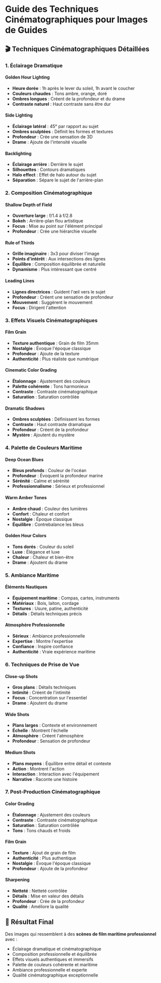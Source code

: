 # Guide des Techniques Cinématographiques pour Images de Guides

## 🎬 **Techniques Cinématographiques Détaillées**

### **1. Éclairage Dramatique**

#### **Golden Hour Lighting**
- **Heure dorée** : 1h après le lever du soleil, 1h avant le coucher
- **Couleurs chaudes** : Tons ambre, orange, doré
- **Ombres longues** : Créent de la profondeur et du drame
- **Contraste naturel** : Haut contraste sans être dur

#### **Side Lighting**
- **Éclairage latéral** : 45° par rapport au sujet
- **Ombres sculptées** : Définit les formes et textures
- **Profondeur** : Crée une sensation de 3D
- **Drame** : Ajoute de l'intensité visuelle

#### **Backlighting**
- **Éclairage arrière** : Derrière le sujet
- **Silhouettes** : Contours dramatiques
- **Halo effect** : Effet de halo autour du sujet
- **Séparation** : Sépare le sujet de l'arrière-plan

### **2. Composition Cinématographique**

#### **Shallow Depth of Field**
- **Ouverture large** : f/1.4 à f/2.8
- **Bokeh** : Arrière-plan flou artistique
- **Focus** : Mise au point sur l'élément principal
- **Profondeur** : Crée une hiérarchie visuelle

#### **Rule of Thirds**
- **Grille imaginaire** : 3x3 pour diviser l'image
- **Points d'intérêt** : Aux intersections des lignes
- **Équilibre** : Composition équilibrée et naturelle
- **Dynamisme** : Plus intéressant que centré

#### **Leading Lines**
- **Lignes directrices** : Guident l'œil vers le sujet
- **Profondeur** : Créent une sensation de profondeur
- **Mouvement** : Suggèrent le mouvement
- **Focus** : Dirigent l'attention

### **3. Effets Visuels Cinématographiques**

#### **Film Grain**
- **Texture authentique** : Grain de film 35mm
- **Nostalgie** : Évoque l'époque classique
- **Profondeur** : Ajoute de la texture
- **Authenticité** : Plus réaliste que numérique

#### **Cinematic Color Grading**
- **Étalonnage** : Ajustement des couleurs
- **Palette cohérente** : Tons harmonieux
- **Contraste** : Contraste cinématographique
- **Saturation** : Saturation contrôlée

#### **Dramatic Shadows**
- **Ombres sculptées** : Définissent les formes
- **Contraste** : Haut contraste dramatique
- **Profondeur** : Créent de la profondeur
- **Mystère** : Ajoutent du mystère

### **4. Palette de Couleurs Maritime**

#### **Deep Ocean Blues**
- **Bleus profonds** : Couleur de l'océan
- **Profondeur** : Évoquent la profondeur marine
- **Sérénité** : Calme et sérénité
- **Professionnalisme** : Sérieux et professionnel

#### **Warm Amber Tones**
- **Ambre chaud** : Couleur des lumières
- **Confort** : Chaleur et confort
- **Nostalgie** : Époque classique
- **Équilibre** : Contrebalance les bleus

#### **Golden Hour Colors**
- **Tons dorés** : Couleur du soleil
- **Luxe** : Élégance et luxe
- **Chaleur** : Chaleur et bien-être
- **Drame** : Ajoutent du drame

### **5. Ambiance Maritime**

#### **Éléments Nautiques**
- **Équipement maritime** : Compas, cartes, instruments
- **Matériaux** : Bois, laiton, cordage
- **Textures** : Usure, patine, authenticité
- **Détails** : Détails techniques précis

#### **Atmosphère Professionnelle**
- **Sérieux** : Ambiance professionnelle
- **Expertise** : Montre l'expertise
- **Confiance** : Inspire confiance
- **Authenticité** : Vraie expérience maritime

### **6. Techniques de Prise de Vue**

#### **Close-up Shots**
- **Gros plans** : Détails techniques
- **Intimité** : Créent de l'intimité
- **Focus** : Concentration sur l'essentiel
- **Drame** : Ajoutent du drame

#### **Wide Shots**
- **Plans larges** : Contexte et environnement
- **Échelle** : Montrent l'échelle
- **Atmosphère** : Créent l'atmosphère
- **Profondeur** : Sensation de profondeur

#### **Medium Shots**
- **Plans moyens** : Équilibre entre détail et contexte
- **Action** : Montrent l'action
- **Interaction** : Interaction avec l'équipement
- **Narrative** : Raconte une histoire

### **7. Post-Production Cinématographique**

#### **Color Grading**
- **Étalonnage** : Ajustement des couleurs
- **Contraste** : Contraste cinématographique
- **Saturation** : Saturation contrôlée
- **Tons** : Tons chauds et froids

#### **Film Grain**
- **Texture** : Ajout de grain de film
- **Authenticité** : Plus authentique
- **Nostalgie** : Évoque l'époque classique
- **Profondeur** : Ajoute de la profondeur

#### **Sharpening**
- **Netteté** : Netteté contrôlée
- **Détails** : Mise en valeur des détails
- **Profondeur** : Crée de la profondeur
- **Qualité** : Améliore la qualité

## 🎯 **Résultat Final**

Des images qui ressemblent à des **scènes de film maritime professionnel** avec :
- Éclairage dramatique et cinématographique
- Composition professionnelle et équilibrée
- Effets visuels authentiques et immersifs
- Palette de couleurs cohérente et maritime
- Ambiance professionnelle et experte
- Qualité cinématographique exceptionnelle
